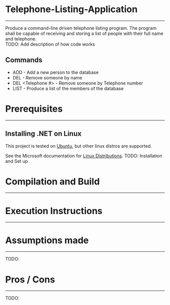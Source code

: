 # Telephone-Listing-Application
---
Produce a command-line driven telephone listing program. The program shall be capable of receiving and storing a list of people with their full name and telephone. <br>
TODO: Add description of how code works

## Commands
* ADD <Person> - Add a new person to the database
* DEL <Person> - Remove someone by name
* DEL <Telephone #> - Remove someone by Telephone number
* LIST - Produce a list of the members of the database

# Prerequisites
---
## Installing .NET on Linux
This project is tested on [Ubuntu](https://docs.microsoft.com/en-us/dotnet/core/install/linux-ubuntu), but other linux distros are supported. <br>

See the Microsoft documentation for [Linux Distributions](https://docs.microsoft.com/en-us/dotnet/core/install/linux).
TODO: Installation and Set up

# Compilation and Build
---

# Execution Instructions
---

# Assumptions made
---
TODO:

# Pros / Cons
---
TODO:
